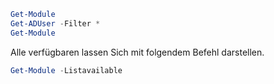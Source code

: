 ```powershell
Get-Module
Get-ADUser -Filter *
Get-Module
```
Alle verfügbaren lassen Sich mit folgendem Befehl darstellen.
```powershell
Get-Module -Listavailable
```